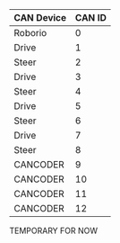 | CAN Device | CAN ID |
| --- | --- |
| Roborio | 0 |
| Drive | 1 |
| Steer | 2 |
| Drive | 3 |
| Steer | 4 |
| Drive | 5 |
| Steer | 6 |
| Drive | 7 |
| Steer | 8 |
| CANCODER | 9 |
| CANCODER | 10 |
| CANCODER | 11 |
| CANCODER | 12 |

TEMPORARY FOR NOW

